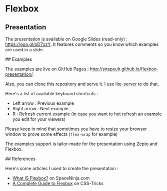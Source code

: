 # Flexbox

## Presentation

The presentation is available on Google Slides (read-only) : https://goo.gl/oD7xzY. It features comments so you know which examples are used in a slide.

## Examples

The examples are live on GitHub Pages : http://snapeuh.github.io/flexbox-presentation/.

Also, you can clone this repository and serve it. I use [lite-server](https://www.npmjs.com/package/lite-server) to do that.

Here's a list of available keyboard shortcuts :

* Left arrow : Previous example
* Right arrow : Next example
* R : Refresh current example (in case you want to hot refresh an example you edit for your viewers)

Please keep in mind that sometimes you have to resize your browser window to prove some effects (<code>flex-wrap</code> for example)

The examples support is tailor-made for the presentation using Zepto and Flexbox.

## References

Here's some articles I used to create the presentation :

* [What IS Flexbox?](http://spaceninja.com/2015/08/24/what-is-flexbox/) on SpaceNinja.com
* [A Complete Guide to Flexbox](https://css-tricks.com/snippets/css/a-guide-to-flexbox/) on CSS-Tricks
